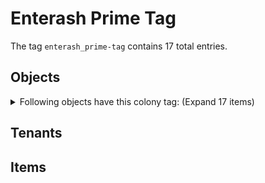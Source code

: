 # Enterash Prime Tag

The tag `enterash_prime-tag` contains 17 total entries.

## Objects

<details markdown="1"><summary>Following objects have this colony tag: (Expand 17 items)</summary>

- <img src="https://raw.githubusercontent.com/Ceterai/Enternia/main/objects/farmables/alta/liquid/coral/boosted/icon.png" alt="Boosted Ember Sapling icon" loading="lazy" height=16px width="auto" /> [Boosted Ember Sapling](https://ceterai.github.io/MyEnternia/Wiki/BoostedEmberSapling)
- <img src="https://raw.githubusercontent.com/Ceterai/Enternia/main/objects/farmables/alta/liquid/coral/eco/icon.png" alt="Eco Ember Sapling icon" loading="lazy" height=16px width="auto" /> [Eco Ember Sapling](https://ceterai.github.io/MyEnternia/Wiki/EcoEmberSapling)
- <img src="https://raw.githubusercontent.com/Ceterai/Enternia/main/objects/farmables/alta/liquid/coral/sapling/icon.png" alt="Ember Sapling icon" loading="lazy" height=16px width="auto" /> [Ember Sapling](https://ceterai.github.io/MyEnternia/Wiki/EmberSapling)
- <img src="https://raw.githubusercontent.com/Ceterai/Enternia/main/objects/farmables/alta/liquid/coral/icon.png" alt="Ember Bud icon" loading="lazy" height=16px width="auto" /> [Ember Bud](https://ceterai.github.io/MyEnternia/Wiki/EmberBud)
- <img src="https://raw.githubusercontent.com/Ceterai/Enternia/main/objects/farmables/alta/ground/core/boosted/icon.png" alt="Boosted Faacain Sapling ★★ icon" loading="lazy" height=16px width="auto" /> [Boosted Faacain Sapling ★★](https://ceterai.github.io/MyEnternia/Wiki/BoostedFaacainSapling)
- <img src="https://raw.githubusercontent.com/Ceterai/Enternia/main/objects/farmables/alta/ground/core/eco/icon.png" alt="Eco Faacain Sapling ★ icon" loading="lazy" height=16px width="auto" /> [Eco Faacain Sapling ★](https://ceterai.github.io/MyEnternia/Wiki/EcoFaacainSapling)
- <img src="https://raw.githubusercontent.com/Ceterai/Enternia/main/objects/farmables/alta/ground/core/sapling/icon.png" alt="Faacain Sapling icon" loading="lazy" height=16px width="auto" /> [Faacain Sapling](https://ceterai.github.io/MyEnternia/Wiki/FaacainSapling)
- <img src="https://raw.githubusercontent.com/Ceterai/Enternia/main/objects/farmables/alta/ground/core/icon.png" alt="Faacain Bud icon" loading="lazy" height=16px width="auto" /> [Faacain Bud](https://ceterai.github.io/MyEnternia/Wiki/FaacainBud)
- <img src="https://raw.githubusercontent.com/Ceterai/Enternia/main/objects/farmables/alta/liquid/diamond/boosted/icon.png" alt="Boosted Diamond Sapling ★★ icon" loading="lazy" height=16px width="auto" /> [Boosted Diamond Sapling ★★](https://ceterai.github.io/MyEnternia/Wiki/BoostedDiamondSapling)
- <img src="https://raw.githubusercontent.com/Ceterai/Enternia/main/objects/farmables/alta/liquid/diamond/eco/icon.png" alt="Eco Diamond Sapling icon" loading="lazy" height=16px width="auto" /> [Eco Diamond Sapling](https://ceterai.github.io/MyEnternia/Wiki/EcoDiamondSapling)
- <img src="https://raw.githubusercontent.com/Ceterai/Enternia/main/objects/farmables/alta/liquid/diamond/sapling/icon.png" alt="Diamond Sapling ★★ icon" loading="lazy" height=16px width="auto" /> [Diamond Sapling ★★](https://ceterai.github.io/MyEnternia/Wiki/DiamondSapling)
- <img src="https://raw.githubusercontent.com/Ceterai/Enternia/main/objects/farmables/alta/liquid/diamond/icon.png" alt="Diamond Bud icon" loading="lazy" height=16px width="auto" /> [Diamond Bud](https://ceterai.github.io/MyEnternia/Wiki/DiamondBud)
- <img src="https://raw.githubusercontent.com/Ceterai/Enternia/main/objects/alta/special/plants/trees/ct_mical_tree.png" alt="Mical Tree icon" loading="lazy" height=16px width="auto" /> [Mical Tree](https://ceterai.github.io/MyEnternia/Wiki/MicalTree)
- <img src="https://raw.githubusercontent.com/Ceterai/Enternia/main/objects/alta/special/plants/trees/ct_sofara_tree.png" alt="Sofara icon" loading="lazy" height=16px width="auto" /> [Sofara](https://ceterai.github.io/MyEnternia/Wiki/Sofara)
- <img src="https://raw.githubusercontent.com/Ceterai/Enternia/main/objects/farmables/alta/liquid/coral/icon.png" alt="Wild Ember Bud icon" loading="lazy" height=16px width="auto" /> [Wild Ember Bud](https://ceterai.github.io/MyEnternia/Wiki/WildEmberBud)
- <img src="https://raw.githubusercontent.com/Ceterai/Enternia/main/objects/farmables/alta/ground/core/icon.png" alt="Wild Faacain Bud icon" loading="lazy" height=16px width="auto" /> [Wild Faacain Bud](https://ceterai.github.io/MyEnternia/Wiki/WildFaacainBud)
- <img src="https://raw.githubusercontent.com/Ceterai/Enternia/main/objects/farmables/alta/liquid/diamond/icon.png" alt="Wild Diamond Bud icon" loading="lazy" height=16px width="auto" /> [Wild Diamond Bud](https://ceterai.github.io/MyEnternia/Wiki/WildDiamondBud)

</details>

## Tenants

## Items
